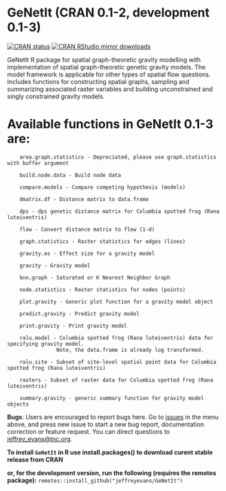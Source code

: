 # GeNetIt (CRAN 0.1-2, development 0.1-3)

[![CRAN
status](http://www.r-pkg.org/badges/version/GeNetIt)](https://cran.r-project.org/package=GeNetIt)
[![CRAN RStudio mirror
downloads](http://cranlogs.r-pkg.org/badges/grand-total/GeNetIt)](https://cran.r-project.org/package=GeNetIt)

GeNetIt R package for spatial graph-theoretic gravity modelling with implementation of spatial graph-theoretic genetic gravity models.
The model framework is applicable for other types of spatial flow questions. Includes functions for constructing spatial graphs, sampling and summarizing associated raster variables and building unconstrained and singly constrained gravity models.

# Available functions in GeNetIt 0.1-3 are:


		area.graph.statistics - Depreciated, please use graph.statistics with buffer argument

		build.node.data - Build node data 
		
		compare.models - Compare competing hypothesis (models)
		
		dmatrix.df - Distance matrix to data.frame
		
		dps - dps genetic distance matrix for Columbia spotted frog (Rana luteiventris)
		
		flow - Convert distance matrix to flow (1-d)
		 
		graph.statistics - Raster statistics for edges (lines)

		gravity.es - Effect size for a gravity model
		
		gravity - Gravity model
		
		knn.graph - Saturated or K Nearest Neighbor Graph
		
		node.statistics - Raster statistics for nodes (points)
		
		plot.gravity - Generic plot function for a gravity model object
		
		predict.gravity - Predict gravity model
		
		print.gravity - Print gravity model
		
		ralu.model - Columbia spotted frog (Rana luteiventris) data for specifying gravity model.   
					Note, the data.frame is already log transformed.
		
		ralu.site - Subset of site-level spatial point data for Columbia spotted frog (Rana luteiventris)
		
		rasters - Subset of raster data for Columbia spotted frog (Rana luteiventris)
		
		summary.gravity - generic summary function for gravity model objects
		
**Bugs**: Users are encouraged to report bugs here. Go to [issues](https://github.com/jeffreyevans/GeNetIt/issues) in the menu above, and press new issue to start a new bug report, documentation correction or feature request. You can direct questions to <jeffrey_evans@tnc.org>.

**To install `GeNetIt` in R use install.packages() to download curent stable release from CRAN** 

**or, for the development version, run the following (requires the remotes package):**
`remotes::install_github("jeffreyevans/GeNetIt")`
